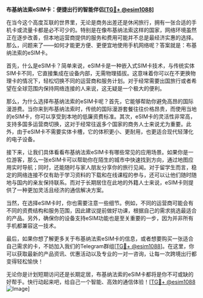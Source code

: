 **布基纳法索eSIM卡：便捷出行的智能伴侣[[TG💪+ @esim1088](https://t.me/s/esim1088)]**

在当今这个高度互联的世界里，无论是商务出差还是休闲旅行，拥有一张合适的手机卡或流量卡都是必不可少的。特别是在像布基纳法索这样的国家，网络环境虽然正在逐步改善，但本地运营商提供的服务和费用可能并不总是最经济实惠的选择。那么，问题来了——如何才能更方便、更便宜地使用手机网络呢？答案就是：布基纳法索的eSIM卡。

首先，什么是eSIM卡？简单来说，eSIM卡是一种嵌入式SIM卡技术，与传统实体SIM卡不同，它直接集成在设备内部，无需物理插拔。这意味着你可以在不更换物理卡的情况下，轻松切换不同的运营商和服务计划。对于经常需要出国旅行或者希望在全球范围内保持网络连接的人来说，这无疑是一个极大的便利。

那么，为什么选择布基纳法索的eSIM卡呢？首先，它能够帮助你避免高昂的国际漫游费。当你来到布基纳法索时，传统的国际漫游套餐往往价格昂贵，而使用当地的eSIM卡，你可以享受到本地的低廉资费标准。其次，eSIM卡的灵活性非常高，支持多国多运营商切换，这对于经常往返多个国家的商务人士来说尤为重要。此外，由于eSIM卡不需要实体卡槽，它的体积更小、更耐用，也更适合现代轻薄化的电子设备。

接下来，让我们具体看看布基纳法索eSIM卡有哪些常见的应用场景。如果你是一位游客，那么一张eSIM卡可以帮助你在陌生的城市中快速找到方向，通过地图应用实时导航；同时，还能随时与家人朋友分享你的旅行见闻。对于留学生而言，稳定的网络连接不仅有助于学习资料的下载和在线课程的参与，还可以让他们随时随地与国内的亲友保持联系。而对于长期居住在此地的外籍人士来说，eSIM卡则提供了一种更加灵活且经济的通信解决方案。

当然，在选择eSIM卡时，你也需要注意一些细节。例如，不同的运营商可能会有不同的资费结构和服务范围，因此建议提前做好功课，根据自己的需求挑选最适合的产品。另外，确保你的设备支持eSIM功能也是至关重要的一步，因为并非所有手机都兼容这一技术。

最后，如果你想了解更多关于布基纳法索eSIM卡的信息，或者想要购买一张适合自己需求的卡，不妨加入我们的Telegram群组[[TG💪+ @esim1088](https://t.me/s/esim1088)]。在这里，你可以获取最新的产品资讯、优惠活动以及专业的一对一咨询，让每一次跨境出行都变得轻松愉快！

无论你是计划短期访问还是长期定居，布基纳法索的eSIM卡都将是你不可或缺的好帮手。快行动起来吧，给自己一个智能、高效的通信体验！[[TG💪+ @esim1088](https://t.me/s/esim1088) ![Image](https://i.postimg.cc/4NQfJmqS/Snipaste-2025-05-13-00-14-12.png)]